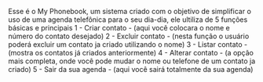 Esse é o My Phonebook, um sistema criado com o objetivo de simplificar o uso de uma agenda telefônica para o seu dia-dia, ele ultiliza de 5 funções básicas e principais 
1 - Criar contato - (aqui você colocara o nome e número do contato desejado) 
2 - Excluir contato - (nesta função o usuário poderá excluir um contato ja criado utilizando o nome) 
3 - Listar contato - (mostra os contatos já criados anteriormente) 
4 - Alterar contato - (a opção mais completa, onde você pode mudar o nome ou telefone de um contato ja criado)
5 - Sair da sua agenda - (aqui você sairá totalmente da sua agenda)

